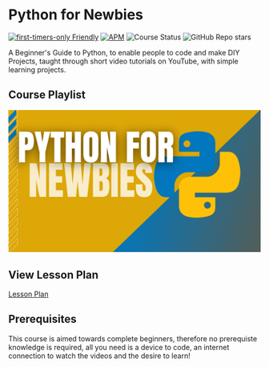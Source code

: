 
# Python for Newbies

[![first-timers-only Friendly](https://img.shields.io/badge/first--timers--only-friendly-blue.svg)](https://www.firsttimersonly.com/)
[![APM](https://img.shields.io/apm/l/M?style=plastic)](/LICENSE)
![Course Status](https://img.shields.io/badge/status-starting--soon-brightgreen)
![GitHub Repo stars](https://img.shields.io/github/stars/kshgr/Python-for-Newbies?style=social)

A Beginner's Guide to Python, to enable people to code and make DIY Projects, taught through short video tutorials on YouTube, with simple learning projects.

## Course Playlist

[![Series Thumbnail](Thumbnail.png)](https://youtube.com/playlist?list=PLpaMRtmEhzZZd1jUlG3GUzZy-XYht0979)


## View Lesson Plan

[Lesson Plan](Lesson%20Plan/README.md)


## Prerequisites
This course is aimed towards complete beginners, therefore no prerequiste knowledge is required, all you need is a device to code, an internet connection to watch the videos and the desire to learn!
